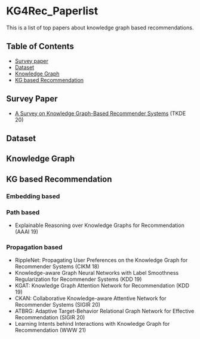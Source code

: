 # KG4Rec_Paperlist
This is a list of top papers about knowledge graph based recommendations.

## Table of Contents

- [Survey paper](#Survey-Paper)
- [Dataset](#dataset)
- [Knowledge Graph](#Knowledge-Graph)
- [KG based Recommendation](#KG-based-Recommendation)



## Survey Paper

- [A Survey on Knowledge Graph-Based Recommender Systems](https://arxiv.org/abs/2003.00911) (TKDE 20)

## Dataset

## Knowledge Graph

## KG based Recommendation

### Embedding based

### Path based

* Explainable Reasoning over Knowledge Graphs for Recommendation (AAAI 19)

### Propagation based

* RippleNet: Propagating User Preferences on the Knowledge Graph for Recommender Systems (CIKM 18)
* Knowledge-aware Graph Neural Networks with Label Smoothness Regularization for Recommender Systems (KDD 19)
* KGAT: Knowledge Graph Attention Network for Recommendation (KDD 19)
* CKAN: Collaborative Knowledge-aware Attentive Network for Recommender Systems (SIGIR 20)
* ATBRG: Adaptive Target-Behavior Relational Graph Network for Effective Recommendation (SIGIR 20)
* Learning Intents behind Interactions with Knowledge Graph for Recommendation (WWW 21) 
